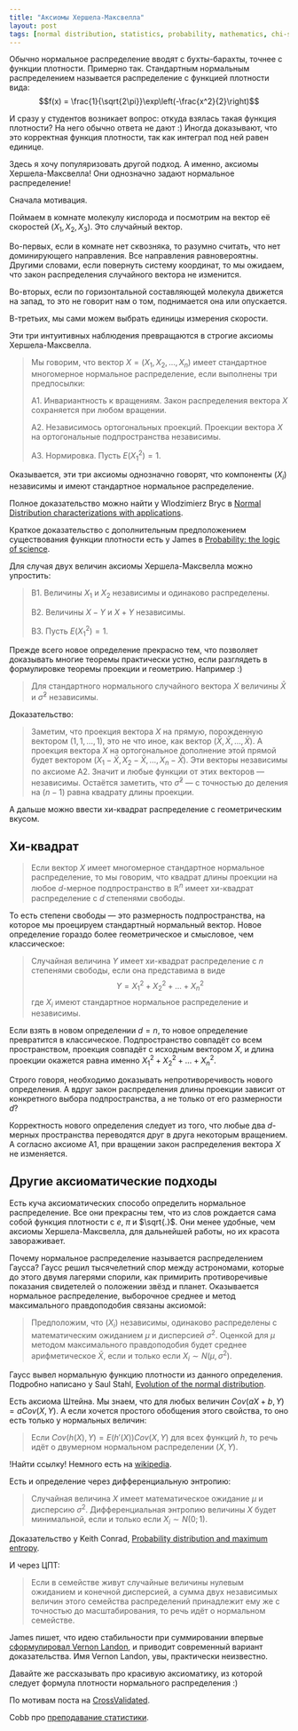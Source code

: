 ```yaml
---
title: "Аксиомы Хершела-Максвелла"
layout: post
tags: [normal distribution, statistics, probability, mathematics, chi-squared]
---
```


Обычно нормальное распределение вводят с бухты-барахты, точнее с функции плотности. 
Примерно так. Стандартным нормальным распределением называется распределение с функцией плотности вида:
$$f(x) = \frac{1}{\sqrt{2\pi}}\exp\left(-\frac{x^2}{2}\right)$$

И сразу у студентов возникает вопрос: откуда взялась такая функция плотности? 
На него обычно ответа не дают :) Иногда доказывают, что это корректная функция плотности, 
так как интеграл под ней равен единице.

Здесь я хочу популяризовать другой подход. А именно, аксиомы Хершела-Максвелла! 
Они однозначно задают нормальное распределение!

Сначала мотивация.

Поймаем в комнате молекулу кислорода и посмотрим на вектор её скоростей $(X_1, X_2, X_3)$.
Это случайный вектор. 

Во-первых, если в комнате нет сквозняка, то разумно считать, что нет доминирующего направления. 
Все направления равновероятны. 
Другими словами, если повернуть систему координат, то мы ожидаем, что закон распределения 
случайного вектора не изменится.

Во-вторых, если по горизонтальной составляющей молекула движется на запад, то это не говорит нам о том,
поднимается она или опускается. 

В-третьих, мы сами можем выбрать единицы измерения скорости. 

Эти три интуитивных наблюдения превращаются в строгие аксиомы Хершела-Максвелла. 


> Мы говорим, что вектор $X=(X_1, X_2, \ldots, X_n)$ имеет стандартное многомерное нормальное распределение, если выполнены три предпосылки:
>
> A1. Инвариантность к вращениям. Закон распределения вектора $X$ сохраняется при любом вращении. 
> 
> A2. Независимось ортогональных проекций. Проекции вектора $X$ на ортогональные подпространства независимы.
> 
> A3. Нормировка. Пусть $E(X_1^2)=1$.

Оказывается, эти три аксиомы однозначно говорят, что компоненты $(X_i)$ независимы и имеют стандартное нормальное распределение. 


Полное доказательство можно найти у Wlodzimierz Bryc в [Normal Distribution characterizations with applications](https://homepages.uc.edu/~brycwz/probab/charakt/charakt.pdf).

Краткое доказательство с дополнительным предположением существования функции плотности есть у James в [Probability: the logic of science](http://www-biba.inrialpes.fr/Jaynes/cc07s.pdf).


Для случая двух величин аксиомы Хершела-Максвелла можно упростить:

> B1. Величины $X_1$ и $X_2$ независимы и одинаково распределены. 
> 
> B2. Величины $X-Y$ и $X+Y$ независимы.
>
> В3. Пусть $E(X_1^2)=1$.

Прежде всего новое определение прекрасно тем, что позволяет доказывать многие теоремы практически устно, 
если разглядеть в формулировке теоремы проекции и геометрию. Например :)

> Для стандартного нормального случайного вектора $X$ величины $\bar X$ и $\hat\sigma^2$ независимы.

Доказательство:

> Заметим, что проекция вектора $X$ на прямую, порожденную вектором $(1, 1, \ldots, 1)$, это не что иное,
> как вектор $(\bar X, \bar X, \ldots, \bar X)$. А проекция вектора $X$ на ортогональное дополнение этой прямой 
> будет вектором $(X_1 - \bar X, X_2 - \bar X, \ldots, X_n - \bar X)$. Эти векторы независимы по аксиоме А2.
> Значит и любые функции от этих векторов — независимы. Остаётся заметить, что $\hat\sigma^2$ — с точностью до деления
> на $(n-1)$ равна квадрату длины проекции.

А дальше можно ввести хи-квадрат распределение с геометрическим вкусом.


## Хи-квадрат

> Если вектор $X$ имеет многомерное стандартное нормальное распределение, то мы говорим, что 
> квадрат длины проекции на любое $d$-мерное подпространство в $\mathbb{R}^n$ имеет хи-квадрат распределение с $d$ степенями свободы.

То есть степени свободы — это размерность подпространства, на которое мы проецируем стандартный нормальный вектор.
Новое определение гораздо более геометрическое и смысловое, чем классическое:

> Случайная величина $Y$ имеет хи-квадрат распределение с $n$ степенями свободы, если она представима в виде 
> $$Y = X_1^2 + X_2^2 + \ldots + X_n^2$$
> где $X_i$ имеют стандартное нормальное распределение и независимы.

Если взять в новом определении $d=n$, то новое определение превратится в классическое.
Подпространство совпадёт со всем пространством, проекция
совпадёт с исходным вектором $X$, и длина проекции окажется равна именно $X_1^2 + X_2^2 + \ldots + X_n^2$.

Строго говоря, необходимо доказывать непротиворечивость нового определения.
А вдруг закон распределения длины проекции зависит от конкретного выбора подпространства, а не только от его размерности $d$?

Корректность нового определения следует из того, что любые два $d$-мерных пространства переводятся друг в друга некоторым вращением.
А согласно аксиоме А1, при вращении закон распределения вектора $X$ не изменяется.


## Другие аксиоматические подходы


Есть куча аксиоматических способо определить нормальное распределение. 
Все они прекрасны тем, что из слов рождается сама собой функция плотности с $e$, $\pi$ и $\sqrt{.}$.
Они менее удобные, чем аксиомы Хершела-Максвелла, для дальнейшей работы, но их красота завораживает.

Почему нормальное распределение называется распределением Гаусса? Гаусс решил тысячелетний спор между астрономами,
которые до этого двумя лагерями спорили, как примирить противоречивые показания свидетелей о положении звёзд и планет. 
Оказывается нормальное распределение, выборочное среднее и метод максимального правдоподобия связаны аксиомой:

> Предположим, что  $(X_i)$ независимы, одинаково распределены с математическим ожиданием $\mu$ и дисперсией $\sigma^2$.
> Оценкой для $\mu$ методом максимального правдоподобия будет среднее арифметическое $\bar X$, если и только если $X_i \sim N(\mu, \sigma^2)$.

Гаусс вывел нормальную функцию плотности из данного определения. Подробно написано у Saul Stahl, [Evolution of the normal distribution](https://www.maa.org/sites/default/files/pdf/upload_library/22/Allendoerfer/stahl96.pdf).

Есть аксиома Штейна. Мы знаем, что для любых величин $Cov(aX + b, Y) = aCov(X, Y)$. А если хочется простого обобщения этого свойства, то оно есть только у нормальных величин:

> Если $Cov(h(X),Y) = E(h'(X))Cov(X,Y)$ для всех функций $h$, то речь идёт о двумерном нормальном распределении $(X, Y)$.


!Найти ссылку! Немного есть на [wikipedia](https://en.wikipedia.org/wiki/Stein%27s_lemma).


Есть и определение через дифференциальную энтропию:

> Случайная величина $X$ имеет математическое ожидание $\mu$ и дисперсию $\sigma^2$. 
> Дифференциальная энтропию величины $X$ будет минимальной, если и только если $X_i \sim N(0;1)$.

Доказательство у Keith Conrad, [Probability distribution and maximum entropy](https://kconrad.math.uconn.edu//blurbs/analysis/entropypost.pdf).

И через ЦПТ:

> Если в семействе живут случайные величины нулевым ожиданием и конечной дисперсией, а сумма двух независимых величин этого семейства распределений принадлежит ему же с точностью до масштабирования, то речь идёт о нормальном семействе.

James пишет, что идею стабильности при суммировании впервые [сформулировал Vernon Landon](http://www-biba.inrialpes.fr/Jaynes/cc07s.pdf), и приводит современный вариант доказательства. Имя Vernon Landon, увы, практически неизвестно. 

Давайте же рассказывать про красивую аксиоматику, из которой следует формула плотности нормального распределения :)



По мотивам поста на [CrossValidated](https://stats.stackexchange.com/questions/4364).

Cobb про [преподавание статистики](http://chjs.mat.utfsm.cl/volumes/02/01/Cobb(2011).pdf).

